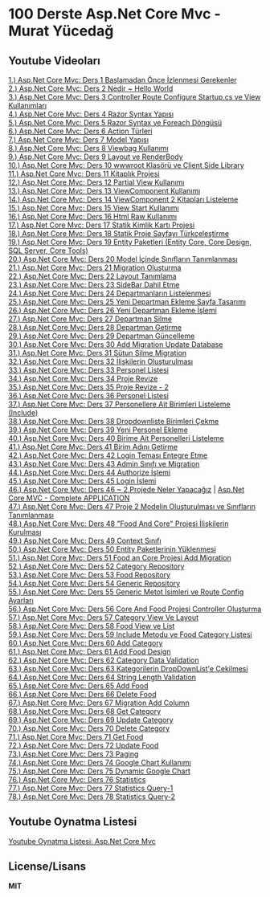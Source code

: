 <h1>100 Derste Asp.Net Core Mvc - Murat Yücedağ</h1>

<h2>Youtube Videoları</h2>
<a href="https://youtu.be/OLX6aE_G-VA">1.) Asp.Net Core Mvc: Ders 1 Başlamadan Önce İzlenmesi Gerekenler</a>
<br/>
<a href="https://youtu.be/EAZrjEbibnU">2.) Asp.Net Core Mvc: Ders 2 Nedir ~ Hello World</a>
<br/>
<a href="https://youtu.be/JNTH7ciNT30">3.) Asp.Net Core Mvc: Ders 3 Controller Route Configure Startup.cs ve View Kullanımları</a>
<br/>
<a href="https://youtu.be/9z_apZwy0lI">4.) Asp.Net Core Mvc: Ders 4 Razor Syntax Yapısı</a>
<br/>
<a href="https://youtu.be/EiLDHkLcx1A">5.) Asp.Net Core Mvc: Ders 5 Razor Syntax ve Foreach Döngüsü</a>
<br />
<a href="https://youtu.be/UH0XH-ZOvXk">6.) Asp.Net Core Mvc: Ders 6 Action Türleri</a>
<br />
<a href="https://youtu.be/4RcTjer0IXc">7.) Asp.Net Core Mvc: Ders 7 Model Yapısı</a>
<br />
<a href="https://youtu.be/xQ5yeABpbCw">8.) Asp.Net Core Mvc: Ders 8 Viewbag Kullanımı</a>
<br />
<a href="https://youtu.be/w1BlL14nmRc">9.) Asp.Net Core Mvc: Ders 9 Layout ve RenderBody</a>
<br />
<a href="https://youtu.be/omP2bIUo7TY">10.) Asp.Net Core Mvc: Ders 10 wwwroot Klasörü ve Client Side Library</a>
<br/>
<a href="https://youtu.be/pSeGorcbMr4">11.) Asp.Net Core Mvc: Ders 11 Kitaplık Projesi</a>
<br />
<a href="https://youtu.be/mZV7IyHUWyE">12.) Asp.Net Core Mvc: Ders 12 Partial View Kullanımı</a>
<br />
<a href="https://youtu.be/g3aqQY6HU4c">13.) Asp.Net Core Mvc: Ders 13 ViewComponent Kullanımı</a>
<br />
<a href="https://youtu.be/0FK4OBiamsE">14.) Asp.Net Core Mvc: Ders 14 ViewComponent 2 Kitapları Listeleme</a>
<br />
<a href="https://youtu.be/1DZaNfS6jng">15.) Asp.Net Core Mvc: Ders 15 View Start Kullanımı</a>
<br />
<a href="https://youtu.be/1qYU7lueifE">16.) Asp.Net Core Mvc: Ders 16 Html Raw Kullanımı</a>
<br />
<a href="https://youtu.be/BubYl5DIfhk">17.) Asp.Net Core Mvc: Ders 17 Statik Kimlik Kartı Projesi</a>
<br />
<a href="https://youtu.be/zISutwRRNr4">18.) Asp.Net Core Mvc: Ders 18 Statik Proje Sayfayı Türkçeleştirme</a>
<br />
<a href="https://youtu.be/nMUkkgabImw">19.) Asp.Net Core Mvc: Ders 19 Entity Paketleri (Entity Core, Core Design, SQL Server, Core Tools)</a>
<br />
<a href="https://youtu.be/oD4Uzk0dfmk">20.) Asp.Net Core Mvc: Ders 20 Model İçinde Sınıfların Tanımlanması</a>
<br />
<a href="https://youtu.be/AtzBWTcquqw">21.) Asp.Net Core Mvc: Ders 21 Migration Oluşturma</a>
<br />
<a href="https://youtu.be/22uWHvwULWg">22.) Asp.Net Core Mvc: Ders 22 Layout Tanımlama</a>
<br />
<a href="https://youtu.be/5NV1_mQ4nxs">23.) Asp.Net Core Mvc: Ders 23 SideBar Dahil Etme</a>
<br />
<a href="https://youtu.be/_VgqQEVTlO0">24.) Asp.Net Core Mvc: Ders 24 Departmanların Listelenmesi</a>
<br />
<a href="https://youtu.be/VFdoMuY7c_Q">25.) Asp.Net Core Mvc: Ders 25 Yeni Departman Ekleme Sayfa Tasarımı</a>
<br />
<a href="https://youtu.be/hE16LAkyMpU">26.) Asp.Net Core Mvc: Ders 26 Yeni Departman Ekleme İşlemi</a>
<br />
<a href="https://youtu.be/Yha-L98fdLU">27.) Asp.Net Core Mvc: Ders 27 Departman Silme</a>
<br />
<a href="https://youtu.be/OeMtP3E9_Ww">28.) Asp.Net Core Mvc: Ders 28 Departman Getirme</a>
<br />
<a href="https://youtu.be/4qOTA6-P0fI">29.) Asp.Net Core Mvc: Ders 29 Departman Güncelleme</a>
<br />
<a href="https://youtu.be/qaw6JR3A8DM">30.) Asp.Net Core Mvc: Ders 30 Add Migration Update Database</a>
<br />
<a href="https://youtu.be/nbiXGWfLOHs">31.) Asp.Net Core Mvc: Ders 31 Sütun Silme Migration</a>
<br />
<a href="https://youtu.be/YjXJeA4sx6g">32.) Asp.Net Core Mvc: Ders 32 İlişkilerin Oluşturulması</a>
<br />
<a href="https://youtu.be/POYR4rpUTs4">33.) Asp.Net Core Mvc: Ders 33 Personel Listesi</a>
<br />
<a href="https://youtu.be/fkFVYDtHwIU">34.) Asp.Net Core Mvc: Ders 34 Proje Revize</a>
<br />
<a href="https://youtu.be/1i1DBNzQdv8">35.) Asp.Net Core Mvc: Ders 35 Proje Revize - 2</a>
<br />
<a href="https://youtu.be/Fe-dodGK0GA">36.) Asp.Net Core Mvc: Ders 36 Personel Listesi</a>
<br />
<a href="https://youtu.be/9MJXZ4pMjYY">37.) Asp.Net Core Mvc: Ders 37 Personellere Ait Birimleri Listeleme (Include)</a>
<br />
<a href="https://youtu.be/pymwlFCobC4">38.) Asp.Net Core Mvc: Ders 38 Dropdownliste Birimleri Çekme</a>
<br />
<a href="https://youtu.be/Ofg1J0t2NMQ">39.) Asp.Net Core Mvc: Ders 39 Yeni Personel Ekleme</a>
<br />
<a href="https://youtu.be/0X6fWUqwJbs">40.) Asp.Net Core Mvc: Ders 40 Birime Ait Personelleri Listeleme</a>
<br />
<a href="https://youtu.be/tbyLtgib03s">41.) Asp.Net Core Mvc: Ders 41 Birim Adını Getirme</a>
<br />
<a href="https://youtu.be/0BbKNpn72U0">42.) Asp.Net Core Mvc: Ders 42 Login Teması Entegre Etme</a>
<br />
<a href="https://youtu.be/mG8n40u40gc">43.) Asp.Net Core Mvc: Ders 43 Admin Sınıfı ve Migration</a>
<br />
<a href="https://youtu.be/GfguqQ8NXII">44.) Asp.Net Core Mvc: Ders 44 Authorize İşlemi</a>
<br />
<a href="https://youtu.be/Pl5SWwLG10o">45.) Asp.Net Core Mvc: Ders 45 Login İşlemi</a>
<br />
<a href="https://youtu.be/ZJeytN08RKY">46.) Asp.Net Core Mvc: Ders 46 ~ 2.Projede Neler Yapacağız</a> | <a href="https://www.youtube.com/playlist?list=PL2Q8rFbm-4ruplp2SRUTQjZaFfxh-knS0">Asp.Net Core MVC - Complete APPLICATION</a>
<br />
<a href="https://youtu.be/s1CqU4xqIUU">47.) Asp.Net Core Mvc: Ders 47 Proje 2 Modelin Oluşturulması ve Sınıfların Tanımlanması</a>
<br />
<a href="https://youtu.be/jB-_m4rZuas">48.) Asp.Net Core Mvc: Ders 48 "Food And Core" Projesi İlişkilerin Kurulması</a>
<br />
<a href="https://youtu.be/oNgRRNpaq-Y">49.) Asp.Net Core Mvc: Ders 49 Context Sınıfı</a>
<br />
<a href="https://youtu.be/y7oufsdhS_k">50.) Asp.Net Core Mvc: Ders 50 Entity Paketlerinin Yüklenmesi</a>
<br />
<a href="https://youtu.be/vYOg1F4XK2g">51.) Asp.Net Core Mvc: Ders 51 Food an Core Projesi Add Migration</a>
<br />
<a href="https://youtu.be/q6-ROeM4wSw">52.) Asp.Net Core Mvc: Ders 52 Category Repository</a>
<br />
<a href="https://youtu.be/3V8-avJcj-M">53.) Asp.Net Core Mvc: Ders 53 Food Repository</a>
<br />
<a href="https://youtu.be/wcLG7iUznmM">54.) Asp.Net Core Mvc: Ders 54 Generic Repository</a>
<br />
<a href="https://youtu.be/oG2h2Fgq-S4">55.) Asp.Net Core Mvc: Ders 55 Generic Metot İsimleri ve Route Config Ayarları</a>
<br />
<a href="https://youtu.be/N5ti7yTH2pc">56.) Asp.Net Core Mvc: Ders 56 Core And Food Projesi Controller Oluşturma</a>
<br />
<a href="https://youtu.be/xeT3qNP_3pc">57.) Asp.Net Core Mvc: Ders 57 Category View Ve Layout</a>
<br />
<a href="https://youtu.be/InLFy54fjVw">58.) Asp.Net Core Mvc: Ders 58 Food View ve List</a>
<br />
<a href="https://youtu.be/WkapQ2pydGg">59.) Asp.Net Core Mvc: Ders 59 Include Metodu ve Food Category Listesi</a>
<br />
<a href="https://youtu.be/bAD2WAh81IU">60.) Asp.Net Core Mvc: Ders 60 Add Category</a>
<br />
<a href="https://youtu.be/an5G-rLv8pI">61.) Asp.Net Core Mvc: Ders 61 Add Food Design</a>
<br />
<a href="https://youtu.be/DWgeAzrhYiI">62.) Asp.Net Core Mvc: Ders 62 Category Data Validation</a>
<br />
<a href="https://youtu.be/PE_ToZAfJ38">63.) Asp.Net Core Mvc: Ders 63 Kategorilerin DropDownList'e Çekilmesi</a>
<br />
<a href="https://youtu.be/9mZiCZvxnfE">64.) Asp.Net Core Mvc: Ders 64 String Length Validation</a>
<br />
<a href="https://youtu.be/Owkm6PS_pu0">65.) Asp.Net Core Mvc: Ders 65 Add Food</a>
<br />
<a href="https://youtu.be/lGdRp0VfZ8E">66.) Asp.Net Core Mvc: Ders 66 Delete Food</a>
<br />
<a href="https://youtu.be/o9F8zGUuu6I">67.) Asp.Net Core Mvc: Ders 67 Migration Add Column</a>
<br />
<a href="https://youtu.be/iJGGFZDMU4U">68.) Asp.Net Core Mvc: Ders 68 Get Category</a>
<br />
<a href="https://youtu.be/U4YylIXfRe8">69.) Asp.Net Core Mvc: Ders 69 Update Category</a>
<br />
<a href="https://youtu.be/kvGh3-e4dEY">70.) Asp.Net Core Mvc: Ders 70 Delete Category</a>
<br />
<a href="https://youtu.be/41KerWW79dk">71.) Asp.Net Core Mvc: Ders 71 Get Food</a>
<br />
<a href="https://youtu.be/JcOnAOhTMOo">72.) Asp.Net Core Mvc: Ders 72 Update Food</a>
<br />
<a href="https://youtu.be/7wrVFNeoacw">73.) Asp.Net Core Mvc: Ders 73 Paging</a>
<br />
<a href="https://youtu.be/hv7emNm_MKo">74.) Asp.Net Core Mvc: Ders 74 Google Chart Kullanımı</a>
<br />
<a href="https://youtu.be/zlKEnLy6YUM">75.) Asp.Net Core Mvc: Ders 75 Dynamic Google Chart</a>
<br />
<a href="https://youtu.be/_ILd_NHQaBs">76.) Asp.Net Core Mvc: Ders 76 Statistics</a>
<br />
<a href="https://youtu.be/sAfWt3kkHVk">77.) Asp.Net Core Mvc: Ders 77 Statistics Query-1</a>
<br />
<a href="https://youtu.be/MdaJQrj6gVk">78.) Asp.Net Core Mvc: Ders 78 Statistics Query-2</a>
<h2>Youtube Oynatma Listesi</h2>
<a href="https://youtube.com/playlist?list=PLKnjBHu2xXNOld1njNVQ5fk0e12oqiWc8">Youtube Oynatma Listesi: Asp.Net Core Mvc</a>

<h2>License/Lisans</h2>

<strong>MIT</strong>